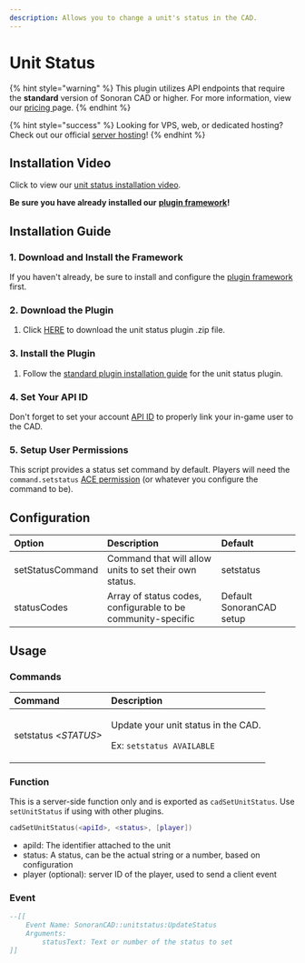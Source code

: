 ```yaml
---
description: Allows you to change a unit's status in the CAD.
---
```


# Unit Status

{% hint style="warning" %}
This plugin utilizes API endpoints that require the **standard** version of Sonoran CAD or higher. For more information, view our [pricing ](../../../pricing/faq/)page.
{% endhint %}

{% hint style="success" %}
Looking for VPS, web, or dedicated hosting? Check out our official [server hosting](../../../pricing/vps-hosting.md)!
{% endhint %}

## Installation Video

Click to view our [unit status installation video](https://youtu.be/J9fwml13x9Y).

**Be sure you have already installed our** [**plugin framework**](../framework-installation.md)**!**

## Installation **Guide**

### 1. Download and Install the Framework

If you haven't already, be sure to install and configure the [plugin framework](../framework-installation.md) first.

### 2. Download the Plugin

1. Click [HERE](https://github.com/Sonoran-Software/sonoran_unitstatus/releases) to download the unit status plugin .zip file.

### 3. Install the Plugin

1. Follow the [standard plugin installation guide](../plugin-installation/) for the unit status plugin.

### 4. Set Your API ID

Don't forget to set your account [API ID](../../../sonoran-cad/api-integration/getting-started/setting-your-api-id.md) to properly link your in-game user to the CAD.

### 5. Setup User Permissions

This script provides a status set command by default. Players will need the `command.setstatus` [ACE permission](https://forum.cfx.re/t/basic-aces-principals-overview-guide/90917) \(or whatever you configure the command to be\).

## Configuration

| Option | Description | Default |
| :--- | :--- | :--- |
| setStatusCommand | Command that will allow units to set their own status. | setstatus |
| statusCodes | Array of status codes, configurable to be community-specific | Default SonoranCAD setup |

## Usage

### Commands

<table>
  <thead>
    <tr>
      <th style="text-align:left">Command</th>
      <th style="text-align:left">Description</th>
    </tr>
  </thead>
  <tbody>
    <tr>
      <td style="text-align:left">setstatus &lt;<em>STATUS&gt;</em>
      </td>
      <td style="text-align:left">
        <p>Update your unit status in the CAD.</p>
        <p>Ex: <code>setstatus AVAILABLE</code>
        </p>
      </td>
    </tr>
  </tbody>
</table>

### Function

This is a server-side function only and is exported as `cadSetUnitStatus`. Use `setUnitStatus` if using with other plugins.

```lua
cadSetUnitStatus(<apiId>, <status>, [player])
```

* apiId: The identifier attached to the unit
* status: A status, can be the actual string or a number, based on configuration
* player \(optional\): server ID of the player, used to send a client event

### Event

```lua
--[[
    Event Name: SonoranCAD::unitstatus:UpdateStatus
    Arguments:
        statusText: Text or number of the status to set
]]

```

